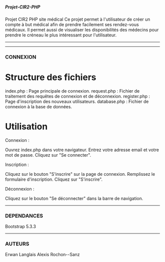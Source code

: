 ##### Projet-CIR2-PHP #####

Projet CIR2 PHP site médical
Ce projet permet à l'utilisateur de créer un compte à but médical afin de prendre facilement ses rendez-vous médicaux.
Il permet aussi de visualiser les disponibilités des médecins pour prendre le créneau le plus intéressant pour l'utilisateur.


--------------------------------------------------------------------------------------------------------------------------
--------------------------------------------------------------------------------------------------------------------------


### CONNEXION ###

# Structure des fichiers #

index.php : Page principale de connexion.
request.php : Fichier de traitement des requêtes de connexion et de déconnexion.
register.php : Page d'inscription des nouveaux utilisateurs.
database.php : Fichier de connexion à la base de données.

# Utilisation #

Connexion :

Ouvrez index.php dans votre navigateur.
Entrez votre adresse email et votre mot de passe.
Cliquez sur "Se connecter".

Inscription :

Cliquez sur le bouton "S'inscrire" sur la page de connexion.
Remplissez le formulaire d'inscription.
Cliquez sur "S'inscrire".

Déconnexion :

Cliquez sur le bouton "Se déconnecter" dans la barre de navigation.


--------------------------------------------------------------------------------------------------------------------------


### DEPENDANCES ###

Bootstrap 5.3.3


--------------------------------------------------------------------------------------------------------------------------


### AUTEURS ###

Erwan Langlais
Alexis Rochon--Sanz
